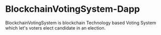 # BlockchainVotingSystem-Dapp
BlockchainVotingSystem is blockchain Technology based Voting System which let's voters elect candidate in an election.
